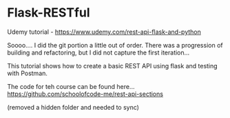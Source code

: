 # Flask-RESTful
Udemy tutorial - https://www.udemy.com/rest-api-flask-and-python

Soooo.... I did the git portion a little out of order. There was a progression of building and refactoring, but I did not capture the first iteration... 

This tutorial shows how to create a basic REST API using flask and testing with Postman. 

The code for teh course can be found here... https://github.com/schoolofcode-me/rest-api-sections

(removed a hidden folder and needed to sync)